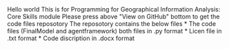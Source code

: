 <HTML>
<TITLE>
Test
</TITLE>
<BODY>
Hello world
<BODY>
  This is for 	Programming for Geographical Information Analysis: Core Skills module
<BODY>
  Please press above "View on GitHub" bottom to get the code files reposotory
 <BODY>
  The reposotory contains the below files 
  * The code files (FinalModel and agentframework) both files in .py format
  * Licen file in .txt format
  * Code discription in .docx format
  
</BODY>
</HTML>
